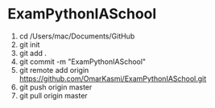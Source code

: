 # ExamPythonIASchool

1. cd /Users/mac/Documents/GitHub
2. git init 
3. git add . 
4. git commit -m "ExamPythonIASchool"  
5. git remote add origin https://github.com/OmarKasmi/ExamPythonIASchool.git
6. git push origin master
7. git pull origin master
